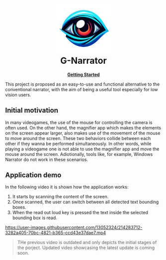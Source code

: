<h1 align="center">
 <img
  width="180"
  alt="Eye logo"
  src="./gnarrator/assets/logo.png">
    <br/>
    G-Narrator
</h1>
 
<p align="center">
 <strong>
  <a href="./docs/usage.md"><b>Getting Started</b></a>
 </strong>
</p>

This project is proposed as an easy-to-use and functional alternative to the conventional narrator, with the aim of being a useful tool especially for low vision users.

## Initial motivation
In many videogames, the use of the mouse for controlling the camera is often used. On the other hand, the magnifier app which makes the elements on the screen appear larger, also makes use of the movement of the mouse to move around the screen. These two behaviors collide between each other if they wanna be performed simultaneously. In other words, while playing a videogame one is not able to use the magnifier app and move the mouse around the screen. 
Adiotionally, tools like, for example, Windows Narrator do not work in these scenarios.

## Application demo
In the following video it is shown how the application works:
1. It starts by scanning the content of the screen.
2. Once scanned, the user can switch between all detected text bounding boxes.
3. When the read out loud key is pressed the text inside the selected bounding box is read. 


https://user-images.githubusercontent.com/13052324/214283712-3282a405-70bc-4821-b365-ccd43e37dae7.mp4

> THe previous video is outdated and only depicts the initial stages of the porject. Updated video showcasing the latest update is coming soon.
